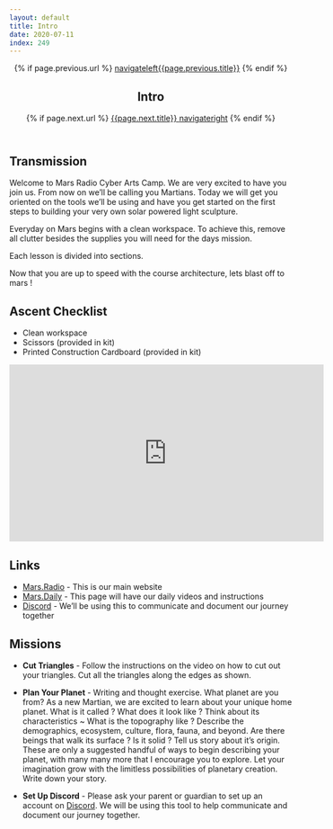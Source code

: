 ```yaml
---
layout: default
title: Intro
date: 2020-07-11
index: 249
---
```


<article id="Class">
        <header>
                {% if page.previous.url %}
                        <a class="prev" href="{{page.previous.url}}"><span class="icon">navigateleft</span>{{page.previous.title}}</a>
                {% endif %}
                <h1>Intro</h1>
                {% if page.next.url %}
                        <a class="next" href="{{page.next.url}}">{{page.next.title}} <span class="icon">navigateright</span></a>
                {% endif %}
        </header>
        <section class="class-transmission">
                <h2>Transmission</h2>
                <p>Welcome to Mars Radio Cyber Arts Camp. We are very excited to have you join us. From now on we’ll be calling you Martians. Today we will get you oriented on the tools we’ll be using and have you get started on the first steps to building your very own solar powered light sculpture. </p>
                <p>Everyday on Mars begins with a clean workspace. To achieve this, remove all clutter besides the supplies you will need for the days mission. </p>
                <p>Each lesson is divided into sections.</p>
                <p>Now that you are up to speed with the course architecture, lets blast off to mars !</p>
        </section>
        <section class="class-ascent_checklist">
                <h2>Ascent Checklist</h2>
                <ul>
                        <li data-icon="✨">Clean workspace</li>
                        <li data-icon="✂️">Scissors (provided in kit)</li>
                        <li data-icon="📄">Printed Construction Cardboard (provided in kit)</li>
                </ul>
        </section>
        <section class="video">
                <iframe width="560" height="315" src="https://www.youtube.com/embed/y5Yl3jWW4N0" frameborder="0" allow="accelerometer; autoplay; encrypted-media; gyroscope; picture-in-picture" allowfullscreen></iframe>
        </section>
        <section class="class-links">
                <h2>Links</h2>
                <ul>
                        <li data-icon="🚀"><a href="https://mars.radio">Mars.Radio</a> - This is our main website</li>
                        <li data-icon="🚀"><a href="https://mars.radio/syllabus/">Mars.Daily</a> - This page will have our daily videos and instructions</li>
                        <li data-icon="🚀"><a href="https://discord.gg/Pe3FaP">Discord</a> - We’ll be using this to communicate and document our journey together</li>
                </ul>
        </section>
        <section class="class-mission">
                <h2>Missions</h2>
                <ul>
                        <li data-icon="✂️🔺">
                                <p><strong>Cut Triangles</strong> - Follow the instructions on the video on how to cut out your triangles. Cut all the triangles along the edges as shown.</p>
                        </li>
                        <li data-icon="🖊">
                                <p><strong>Plan Your Planet</strong> - Writing and thought exercise. What planet are you from? As a new Martian, we are excited to learn about your unique home planet. What is it called ? What does it look like ? Think about its characteristics ~ What is the topography like ? Describe the demographics, ecosystem, culture, flora, fauna, and beyond. Are there beings that walk its surface ? Is it solid ? Tell us story about it’s origin. These are only a suggested handful of ways to begin describing your planet, with many many more that I encourage you to explore. Let your imagination grow with the limitless possibilities of planetary creation. Write down your story.</p>
                        </li>
                        <li data-icon="👽">
                                <p><strong>Set Up Discord</strong> - Please ask your parent or guardian to set up an account on <a href="https://discord.gg/Pe3FaP">Discord</a>. We will be using this tool to help communicate and document our journey together. </p>
                        </li>
                </ul>
        </section>

</article>
<footer>
</footer>